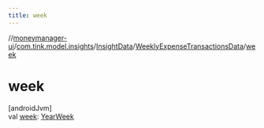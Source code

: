 ```yaml
---
title: week
---
```

//[moneymanager-ui](../../../../index.html)/[com.tink.model.insights](../../index.html)/[InsightData](../index.html)/[WeeklyExpenseTransactionsData](index.html)/[week](week.html)



# week



[androidJvm]\
val [week](week.html): [YearWeek](../../../com.tink.model.time/-year-week/index.html)




